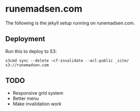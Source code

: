 runemadsen.com
==============

The following is the jekyll setup running on runemadsen.com. 


Deployment
----------

Run this to deploy to S3:

```bach
s3cmd sync --delete —cf-invalidate --acl-public _site/ s3://runemadsen.com
```

TODO
----

- Responsive grid system
- Better menu
- Make invalidation work